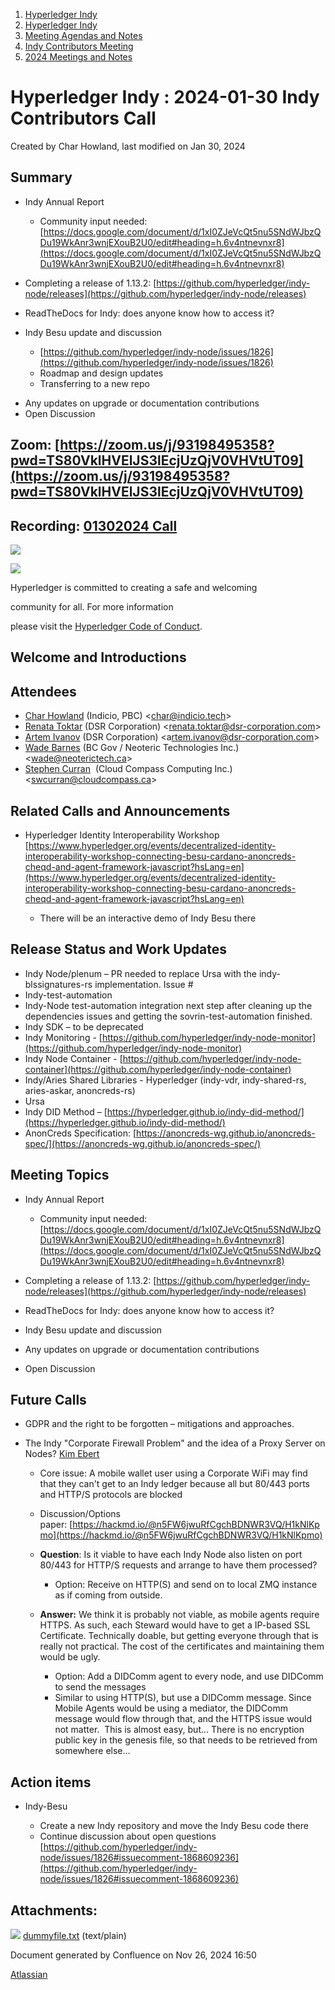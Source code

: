 1. [Hyperledger Indy](index.html)
2. [Hyperledger Indy](Hyperledger-Indy_19464194.html)
3. [Meeting Agendas and Notes](Meeting-Agendas-and-Notes_19464715.html)
4. [Indy Contributors Meeting](Indy-Contributors-Meeting_19464913.html)
5. [2024 Meetings and Notes](2024-Meetings-and-Notes_19466709.html)

# Hyperledger Indy : 2024-01-30 Indy Contributors Call

Created by Char Howland, last modified on Jan 30, 2024

## Summary

- Indy Annual Report
  
  - Community input needed: [https://docs.google.com/document/d/1xI0ZJeVcQt5nu5SNdWJbzQDu19WkAnr3wnjEXouB2U0/edit#heading=h.6v4ntnevnxr8](https://docs.google.com/document/d/1xI0ZJeVcQt5nu5SNdWJbzQDu19WkAnr3wnjEXouB2U0/edit#heading=h.6v4ntnevnxr8)
- Completing a release of 1.13.2: [https://github.com/hyperledger/indy-node/releases](https://github.com/hyperledger/indy-node/releases)
- ReadTheDocs for Indy: does anyone know how to access it?
- Indy Besu update and discussion
  
  - [https://github.com/hyperledger/indy-node/issues/1826](https://github.com/hyperledger/indy-node/issues/1826)
  - Roadmap and design updates
  - Transferring to a new repo

<!--THE END-->

- Any updates on upgrade or documentation contributions
- Open Discussion

## **Zoom:** [https://zoom.us/j/93198495358?pwd=TS80VklHVElJS3lEcjUzQjV0VHVtUT09](https://zoom.us/j/93198495358?pwd=TS80VklHVElJS3lEcjUzQjV0VHVtUT09)

## **Recording:** [01302024 Call](https://lf-hyperledger.atlassian.net/wiki/download/attachments/19464676/video1375254215.mp4?version=1&modificationDate=1706636441000&api=v2)

![](https://wiki.hyperledger.org/download/attachments/29034696/Antitrustnotice.png?version=1&modificationDate=1581695654000&api=v2)

![](https://wiki.hyperledger.org/download/attachments/2392771/welcome.png?version=2&modificationDate=1572450107000&api=v2)

Hyperledger is committed to creating a safe and welcoming

community for all. For more information

please visit the [Hyperledger Code of Conduct](https://lf-hyperledger.atlassian.net/wiki/spaces/HYP/pages/19595281/Hyperledger+Code+of+Conduct).

## Welcome and Introductions

## Attendees

- [Char Howland](https://lf-hyperledger.atlassian.net/wiki/people/60998bf1dafdf00068e21bae?ref=confluence) (Indicio, PBC) &lt;char@indicio.tech&gt;
- [Renata Toktar](https://lf-hyperledger.atlassian.net/wiki/people/633ab33e140ba0bf651d1f2f?ref=confluence) (DSR Corporation) &lt;[renata.toktar@dsr-corporation.com](mailto:renata.toktar@dsr-corporation.com)&gt;
- [Artem Ivanov](https://lf-hyperledger.atlassian.net/wiki/people/557058:490facf1-26c6-4490-955a-53ac8ac201a5?ref=confluence) (DSR Corporation) &lt;a[rtem.ivanov@dsr-corporation.com](mailto:Artem.ivanov@dsr-corporation.com)&gt;
- [Wade Barnes](https://lf-hyperledger.atlassian.net/wiki/people/70121:166ee094-a2f2-44b4-adee-5c3da3741ff8?ref=confluence) (BC Gov / Neoteric Technologies Inc.) &lt;wade@neoterictech.ca&gt;
- [Stephen Curran](https://lf-hyperledger.atlassian.net/wiki/people/557058:d676f135-ecd6-465b-b7eb-f87976bf4569?ref=confluence)  (Cloud Compass Computing Inc.) &lt;swcurran@cloudcompass.ca&gt;

## Related Calls and Announcements

- Hyperledger Identity Interoperability Workshop [https://www.hyperledger.org/events/decentralized-identity-interoperability-workshop-connecting-besu-cardano-anoncreds-cheqd-and-agent-framework-javascript?hsLang=en](https://www.hyperledger.org/events/decentralized-identity-interoperability-workshop-connecting-besu-cardano-anoncreds-cheqd-and-agent-framework-javascript?hsLang=en)
  
  - There will be an interactive demo of Indy Besu there

## Release Status and Work Updates

- Indy Node/plenum – PR needed to replace Ursa with the indy-blssignatures-rs implementation. Issue #
- Indy-test-automation
- Indy-Node test-automation integration next step after cleaning up the dependencies issues and getting the sovrin-test-automation finished.
- Indy SDK – to be deprecated
- Indy Monitoring - [https://github.com/hyperledger/indy-node-monitor](https://github.com/hyperledger/indy-node-monitor)
- Indy Node Container - [https://github.com/hyperledger/indy-node-container](https://github.com/hyperledger/indy-node-container)
- Indy/Aries Shared Libraries - Hyperledger (indy-vdr, indy-shared-rs, aries-askar, anoncreds-rs)
- Ursa
- Indy DID Method – [https://hyperledger.github.io/indy-did-method/](https://hyperledger.github.io/indy-did-method/)
- AnonCreds Specification: [https://anoncreds-wg.github.io/anoncreds-spec/](https://anoncreds-wg.github.io/anoncreds-spec/)

## Meeting Topics

- Indy Annual Report
  
  - Community input needed: [https://docs.google.com/document/d/1xI0ZJeVcQt5nu5SNdWJbzQDu19WkAnr3wnjEXouB2U0/edit#heading=h.6v4ntnevnxr8](https://docs.google.com/document/d/1xI0ZJeVcQt5nu5SNdWJbzQDu19WkAnr3wnjEXouB2U0/edit#heading=h.6v4ntnevnxr8)
- Completing a release of 1.13.2: [https://github.com/hyperledger/indy-node/releases](https://github.com/hyperledger/indy-node/releases)
- ReadTheDocs for Indy: does anyone know how to access it?
- Indy Besu update and discussion
- Any updates on upgrade or documentation contributions
- Open Discussion

## Future Calls

- GDPR and the right to be forgotten – mitigations and approaches.
- The Indy "Corporate Firewall Problem" and the idea of a Proxy Server on Nodes? [Kim Ebert](https://lf-hyperledger.atlassian.net/wiki/people/5f7247c98d88b30075da15a3?ref=confluence)
  
  - Core issue: A mobile wallet user using a Corporate WiFi may find that they can't get to an Indy ledger because all but 80/443 ports and HTTP/S protocols are blocked
  - Discussion/Options paper: [https://hackmd.io/@n5FW6jwuRfCgchBDNWR3VQ/H1kNlKpmo](https://hackmd.io/@n5FW6jwuRfCgchBDNWR3VQ/H1kNlKpmo)
  - **Question**: Is it viable to have each Indy Node also listen on port 80/443 for HTTP/S requests and arrange to have them processed?
    
    - Option: Receive on HTTP(S) and send on to local ZMQ instance as if coming from outside.
  - **Answer:** We think it is probably not viable, as mobile agents require HTTPS. As such, each Steward would have to get a IP-based SSL Certificate. Technically doable, but getting everyone through that is really not practical. The cost of the certificates and maintaining them would be ugly.
    
    - Option: Add a DIDComm agent to every node, and use DIDComm to send the messages
    - Similar to using HTTP(S), but use a DIDComm message. Since Mobile Agents would be using a mediator, the DIDComm message would flow through that, and the HTTPS issue would not matter.  This is almost easy, but... There is no encryption public key in the genesis file, so that needs to be retrieved from somewhere else...

## Action items

- Indy-Besu
  
  - Create a new Indy repository and move the Indy Besu code there
  - Continue discussion about open questions [https://github.com/hyperledger/indy-node/issues/1826#issuecomment-1868609236](https://github.com/hyperledger/indy-node/issues/1826#issuecomment-1868609236)

## Attachments:

![](images/icons/bullet_blue.gif) [dummyfile.txt](attachments/19464676/19466731.txt) (text/plain)

Document generated by Confluence on Nov 26, 2024 16:50

[Atlassian](http://www.atlassian.com/)
